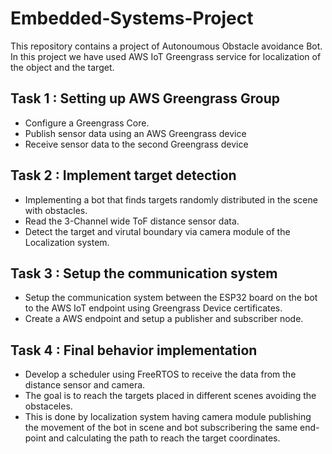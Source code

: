 # Embedded-Systems-Project

This repository contains a project of Autonoumous Obstacle avoidance Bot. In this project we have used AWS IoT Greengrass service for localization of the object and the target.

## Task 1 : Setting up AWS Greengrass Group
- Configure a Greengrass Core.
- Publish sensor data using an AWS Greengrass device
- Receive sensor data to the second Greengrass device

## Task 2 : Implement target detection
- Implementing a bot that finds targets randomly distributed in the scene with obstacles.
- Read the 3-Channel wide ToF distance sensor data.
- Detect the target and virutal boundary via camera module of the Localization system.

## Task 3 : Setup the communication system
- Setup the communication system between the ESP32 board on the bot to the AWS IoT endpoint using Greengrass Device certificates.
- Create a AWS endpoint and setup a publisher and subscriber node.

## Task 4 : Final behavior implementation
- Develop a scheduler using FreeRTOS to receive the data from the distance sensor and camera.
- The goal is to reach the targets placed in different scenes avoiding the obstaceles. 
- This is done by localization system having camera module publishing the movement of the bot in scene and bot subscribering the same end-point and calculating the path to reach the target coordinates.
